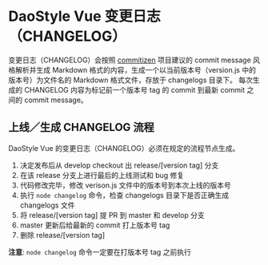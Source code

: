 # DaoStyle Vue 变更日志（CHANGELOG）

变更日志（CHANGELOG）会按照 [commitizen](https://www.npmjs.com/package/commitizen) 项目建议的 commit message 风格解析并生成 Markdown 格式的内容，生成一个以当前版本号（version.js 中的版本号）为文件名的 Markdown 格式文件，存放于 changelogs 目录下。
每次生成的 CHANGELOG 内容为标记前一个版本号 tag 的 commit 到最新 commit 之间的 commit message。

## 上线／生成 CHANGELOG 流程

DaoStyle Vue 的变更日志（CHANGELOG）必须在规定的流程节点生成。

1. 决定发布后从 develop checkout 出 release/[version tag] 分支
2. 在该 release 分支上进行最后的上线测试和 bug 修复
3. 代码修改完毕，修改 verison.js 文件中的版本号到本次上线的版本号
4. 执行 `node changelog` 命令，检查 changelogs 目录下是否正确生成 changelogs 文件
5. 将 release/[version tag] 提 PR 到 master 和 develop 分支
6. master 更新后给最新的 commit 打上版本号 tag
7. 删除 release/[version tag]

**注意**: `node changelog` 命令一定要在打版本号 tag 之前执行
